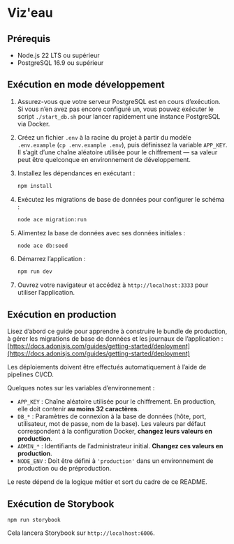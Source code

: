 # Viz'eau

## Prérequis

- Node.js 22 LTS ou supérieur
- PostgreSQL 16.9 ou supérieur

## Exécution en mode développement

1. Assurez-vous que votre serveur PostgreSQL est en cours d’exécution.
   Si vous n’en avez pas encore configuré un, vous pouvez exécuter le script `./start_db.sh` pour lancer rapidement une instance PostgreSQL via Docker.

2. Créez un fichier `.env` à la racine du projet à partir du modèle `.env.example` (`cp .env.example .env`), puis définissez la variable `APP_KEY`.
   Il s’agit d’une chaîne aléatoire utilisée pour le chiffrement — sa valeur peut être quelconque en environnement de développement.

3. Installez les dépendances en exécutant :

   ```bash
   npm install
   ```

4. Exécutez les migrations de base de données pour configurer le schéma :

   ```bash
   node ace migration:run
   ```
   
5. Alimentez la base de données avec ses données initiales :

   ```bash
   node ace db:seed
   ```

6. Démarrez l’application :

   ```bash
   npm run dev
   ```

7. Ouvrez votre navigateur et accédez à `http://localhost:3333` pour utiliser l’application.

## Exécution en production

Lisez d’abord ce guide pour apprendre à construire le bundle de production, à gérer les migrations de base de données et les journaux de l’application :
[https://docs.adonisjs.com/guides/getting-started/deployment](https://docs.adonisjs.com/guides/getting-started/deployment)

Les déploiements doivent être effectués automatiquement à l’aide de pipelines CI/CD.

Quelques notes sur les variables d’environnement :

- `APP_KEY` : Chaîne aléatoire utilisée pour le chiffrement.
  En production, elle doit contenir **au moins 32 caractères**.
- `DB_*` : Paramètres de connexion à la base de données (hôte, port, utilisateur, mot de passe, nom de la base).
  Les valeurs par défaut correspondent à la configuration Docker, **changez leurs valeurs en production**.
- `ADMIN_*` : Identifiants de l’administrateur initial. **Changez ces valeurs en production**.
- `NODE_ENV` : Doit être défini à `'production'` dans un environnement de production ou de préproduction.

Le reste dépend de la logique métier et sort du cadre de ce README.

## Exécution de Storybook

```shell
npm run storybook
```

Cela lancera Storybook sur `http://localhost:6006`.
